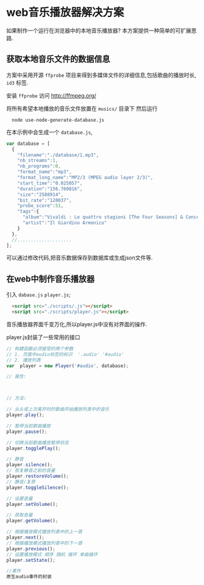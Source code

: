 # web音乐播放器解决方案
如果制作一个运行在浏览器中的本地音乐播放器?
本方案提供一种简单的可扩展思路.

##  获取本地音乐文件的数据信息

方案中采用开源 `ffprobe` 项目来得到多媒体文件的详细信息,包括歌曲的播放时长, `id3` 标签.

安装 `ffprobe` 访问 http://ffmpeg.org/

将所有希望本地播放的音乐文件放置在 `musics/` 目录下
然后运行

```shell
  node use-node-generate-database.js
```

在本示例中会生成一个 `database.js`,
```javascript
var database = [
  {
    "filename":"./database/1.mp3",
    "nb_streams":1,
    "nb_programs":0,
    "format_name":"mp3",
    "format_long_name":"MP2/3 (MPEG audio layer 2/3)",
    "start_time":"0.025057",
    "duration":"156.760816",
    "size":"2508914",
    "bit_rate":"128037",
    "probe_score":51,
    "tags":{
      "album":"Vivaldi : Le quattro stagioni [The Four Seasons] & Concertos",
      "artist":"Il Giardino Armonico"
    }
  },
  //....................
];
```
可以通过修改代码,把音乐数据保存到数据库或生成json文件等.


## 在web中制作音乐播放器

引入 `dabase.js` `player.js`;

```html
  <script src="./scripts/.js"></script>
  <script src="./scripts/player.js"></script>
```

音乐播放器界面千变万化,所以player.js中没有对界面的操作.

player.js封装了一些常用的接口

```javascript
// 构建函数必须接受的两个参数  
// 1. 页面中audio标签的标识  '.audio' '#audio'
// 2. 播放列表   
var  player = new Player('#audio', database);

// 属性:



// 方法:

// 从头或上次离开时的歌曲开始播放列表中的音乐
player.play();

// 暂停当前歌曲播放
player.pause();

// 切换当前歌曲播放暂停状态
player.togglePlay();

// 静音
player.silence();
// 恢复静音之前的音量
player.restoreVolume();
// 静音/复原
player.toggleSilence();

// 设置音量
player.setVolume();

// 获取音量
player.getVolume();

// 根据播放模式播放列表中的上一首
player.next();
// 根据播放模式播放列表中的下一首
player.previous();
// 设置播放模式 顺序 随机 循环 单曲循环
player.setState();

//事件
原生audio事件的封装

```
